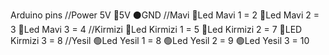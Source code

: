 Arduino pins
//Power 5V
🔴5V ⚫GND
//Mavi
🔵Led Mavi 1      =  2
🔵Led Mavi 2      =  3
🔵Led Mavi 3      =  4
//Kirmizi
🔴Led Kirmizi 1   =  5
🔴Led Kirmizi 2   =  7
🔴LED Kirmizi 3   =  8
//Yesil
🟢Led Yesil 1     =  8
🟢Led Yesil 2     =  9
🟢Led Yesil 3     =  10

